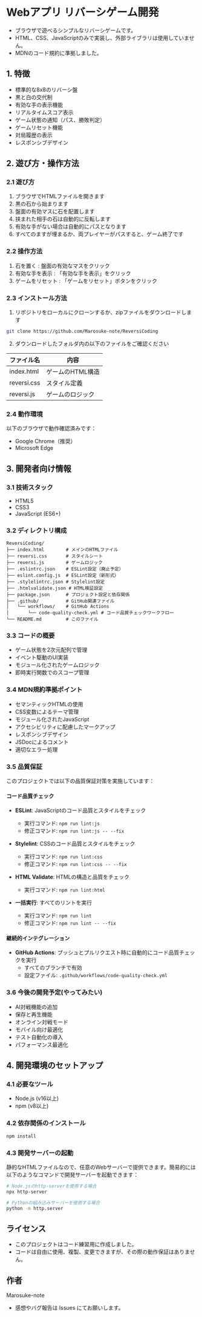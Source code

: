 # Webアプリ リバーシゲーム開発

- ブラウザで遊べるシンプルなリバーシゲームです。
- HTML、CSS、JavaScriptのみで実装し、外部ライブラリは使用していません。
- MDNのコード規約に準拠しました。

## 1. 特徴

- 標準的な8x8のリバーシ盤
- 黒と白の交代制
- 有効な手の表示機能
- リアルタイムスコア表示
- ゲーム状態の通知（パス、勝敗判定）
- ゲームリセット機能
- 対局履歴の表示
- レスポンシブデザイン

## 2. 遊び方・操作方法

### 2.1 遊び方

1. ブラウザでHTMLファイルを開きます
2. 黒の石から始まります
3. 盤面の有効マスに石を配置します
4. 挟まれた相手の石は自動的に反転します
5. 有効な手がない場合は自動的にパスとなります
6. すべてのますが埋まるか、両プレイヤーがパスすると、ゲーム終了です

### 2.2 操作方法

1. 石を置く : 盤面の有効なマスをクリック
2. 有効な手を表示 : 「有効な手を表示」をクリック
3. ゲームをリセット : 「ゲームをリセット」ボタンをクリック

### 2.3 インストール方法

1. リポジトリをローカルにクローンするか、zipファイルをダウンロードします

```bash
git clone https://github.com/Marosuke-note/ReversiCoding
```

2. ダウンロードしたフォルダ内の以下のファイルをご確認ください

| ファイル名     | 内容             |
| ------------- | --------------- |
| index.html    | ゲームのHTML構造 |
| reversi.css   | スタイル定義     |
| reversi.js    | ゲームのロジック |

### 2.4 動作環境

以下のブラウザで動作確認済みです：

- Google Chrome（推奨）
- Microsoft Edge

## 3. 開発者向け情報

### 3.1 技術スタック

- HTML5
- CSS3
- JavaScript (ES6+)

### 3.2 ディレクトリ構成

```
ReversiCoding/
├── index.html        # メインのHTMLファイル
├── reversi.css       # スタイルシート
├── reversi.js        # ゲームロジック
├── .eslintrc.json    # ESLint設定（廃止予定）
├── eslint.config.js  # ESLint設定（新形式）
├── .stylelintrc.json # Stylelint設定
├── .htmlvalidate.json # HTML検証設定
├── package.json      # プロジェクト設定と依存関係
├── .github/          # GitHub関連ファイル
│   └── workflows/    # GitHub Actions
│       └── code-quality-check.yml # コード品質チェックワークフロー
└── README.md         # このファイル
```

### 3.3 コードの概要

- ゲーム状態を2次元配列で管理
- イベント駆動のUI実装
- モジュール化されたゲームロジック
- 即時実行関数でのスコープ管理

### 3.4 MDN規約準拠ポイント

- セマンティックHTMLの使用
- CSS変数によるテーマ管理
- モジュール化されたJavaScript
- アクセシビリティに配慮したマークアップ
- レスポンシブデザイン
- JSDocによるコメント
- 適切なエラー処理

### 3.5 品質保証

このプロジェクトでは以下の品質保証対策を実施しています：

#### コード品質チェック

- **ESLint**: JavaScriptのコード品質とスタイルをチェック
  - 実行コマンド: `npm run lint:js`
  - 修正コマンド: `npm run lint:js -- --fix`

- **Stylelint**: CSSのコード品質とスタイルをチェック
  - 実行コマンド: `npm run lint:css`
  - 修正コマンド: `npm run lint:css -- --fix`

- **HTML Validate**: HTMLの構造と品質をチェック
  - 実行コマンド: `npm run lint:html`

- **一括実行**: すべてのリントを実行
  - 実行コマンド: `npm run lint`
  - 修正コマンド: `npm run lint -- --fix`

#### 継続的インテグレーション

- **GitHub Actions**: プッシュとプルリクエスト時に自動的にコード品質チェックを実行
  - すべてのブランチで有効
  - 設定ファイル: `.github/workflows/code-quality-check.yml`

### 3.6 今後の開発予定(やってみたい)

- AI対戦機能の追加
- 保存と再生機能
- オンライン対戦モード
- モバイル向け最適化
- テスト自動化の導入
- パフォーマンス最適化

## 4. 開発環境のセットアップ

### 4.1 必要なツール

- Node.js (v16以上)
- npm (v8以上)

### 4.2 依存関係のインストール

```bash
npm install
```

### 4.3 開発サーバーの起動

静的なHTMLファイルなので、任意のWebサーバーで提供できます。簡易的には以下のようなコマンドで開発サーバーを起動できます：

```bash
# Node.jsのhttp-serverを使用する場合
npx http-server

# Pythonの組み込みサーバーを使用する場合
python -m http.server
```

## ライセンス

- このプロジェクトはコード練習用に作成しました。
- コードは自由に使用、複製、変更できますが、その際の動作保証はありません。

## 作者

Marosuke-note

- 感想やバグ報告は Issues にてお願いします。
